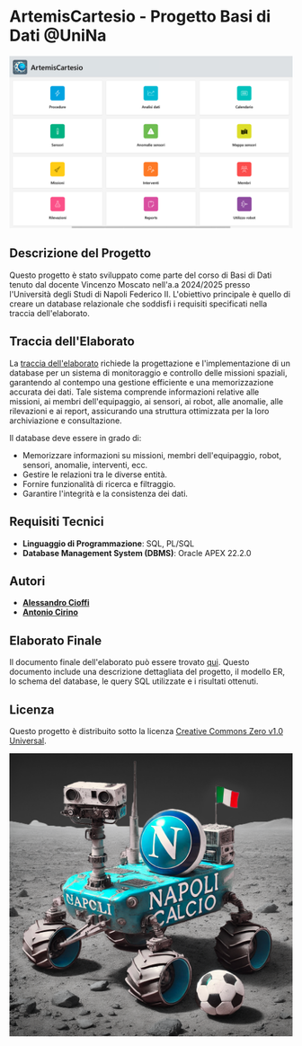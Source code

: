 # ArtemisCartesio - Progetto Basi di Dati @UniNa

![Home screenshot](/Media/Screenshot_App/home.png)

## Descrizione del Progetto

Questo progetto è stato sviluppato come parte del corso di Basi di Dati tenuto dal docente Vincenzo Moscato nell'a.a 2024/2025 presso l'Università degli Studi di Napoli Federico II. L'obiettivo principale è quello di creare un database relazionale che soddisfi i requisiti specificati nella traccia dell'elaborato.

## Traccia dell'Elaborato

La [traccia dell'elaborato](/Traccia%20Basi%20di%20Dati%202024-2025.pdf) richiede la progettazione e l'implementazione di un database per un sistema di monitoraggio e controllo delle missioni spaziali, garantendo al contempo una gestione efficiente e una memorizzazione accurata dei dati. Tale sistema comprende informazioni relative alle missioni, ai membri dell'equipaggio, ai sensori, ai robot, alle anomalie, alle rilevazioni e ai report, assicurando una struttura ottimizzata per la loro archiviazione e consultazione.

Il database deve essere in grado di:

- Memorizzare informazioni su missioni, membri dell'equipaggio, robot, sensori, anomalie, interventi, ecc.
- Gestire le relazioni tra le diverse entità.
- Fornire funzionalità di ricerca e filtraggio.
- Garantire l'integrità e la consistenza dei dati.

## Requisiti Tecnici

- **Linguaggio di Programmazione**: SQL, PL/SQL
- **Database Management System (DBMS)**: Oracle APEX 22.2.0

## Autori

- **[Alessandro Cioffi](https://github.com/MisterCioffi)**
- **[Antonio Cirino](https://github.com/antocirino)**

## Elaborato Finale
Il documento finale dell'elaborato può essere trovato [qui](/ArtemisCartesio_Cioffi_Cirino.pdf). Questo documento include una descrizione dettagliata del progetto, il modello ER, lo schema del database, le query SQL utilizzate e i risultati ottenuti.

## Licenza

Questo progetto è distribuito sotto la licenza [Creative Commons Zero v1.0 Universal](LICENSE).

![Rover](/Media/rover.png)
